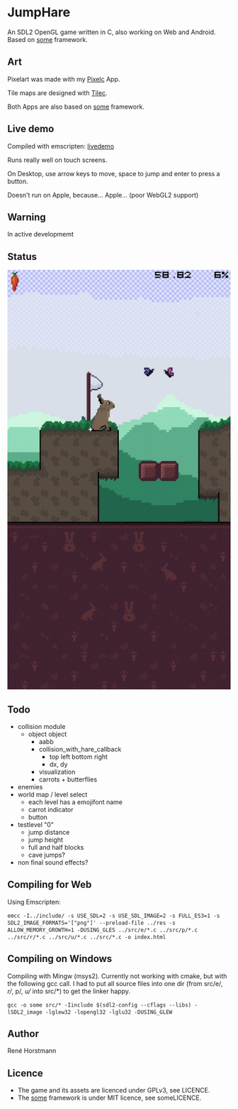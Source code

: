 # JumpHare
An SDL2 OpenGL game written in C, also working on Web and Android.
Based on [some](https://github.com/renehorstmann/some) framework.

## Art
Pixelart was made with my [Pixelc](https://github.com/renehorstmann/pixelc) App.

Tile maps are designed with [Tilec](https://github.com/renehorstmann/tilec).

Both Apps are also based on [some](https://github.com/renehorstmann/some) framework.

## Live demo
Compiled with emscripten: [livedemo](https://renehorstmann.github.io)

Runs really well on touch screens.

On Desktop, use arrow keys to move, space to jump and enter to press a button.

Doesn't run on Apple, because... Apple... (poor WebGL2 support)

## Warning
In active developmemt

## Status
![example](example.jpg)

## Todo
- collision module
  - object object
    - aabb
    - collision_with_hare_callback
        - top left bottom right
        - dx, dy
    - visualization
    - carrots + butterflies
- enemies
- world map / level select
  - each level has a emojifont name
  - carrot indicator
  - button
- testlevel "0"
  - jump distance
  - jump height
  - full and half blocks
  - cave jumps?
- non final sound effects?



## Compiling for Web
Using Emscripten:
```
emcc -I../include/ -s USE_SDL=2 -s USE_SDL_IMAGE=2 -s FULL_ES3=1 -s SDL2_IMAGE_FORMATS='["png"]' --preload-file ../res -s ALLOW_MEMORY_GROWTH=1 -DUSING_GLES ../src/e/*.c ../src/p/*.c ../src/r/*.c ../src/u/*.c ../src/*.c -o index.html
```

## Compiling on Windows
Compiling with Mingw (msys2).
Currently not working with cmake, but with the following gcc call.
I had to put all source files into one dir (from src/e/*, r/*, p/*, u/* into src/*) to get the linker happy.
```
gcc -o some src/* -Iinclude $(sdl2-config --cflags --libs) -lSDL2_image -lglew32 -lopengl32 -lglu32 -DUSING_GLEW
```

## Author
René Horstmann

## Licence
- The game and its assets are licenced under GPLv3, see LICENCE.
- The [some](https://github.com/renehorstmann/some) framework is under MIT licence, see someLICENCE.
